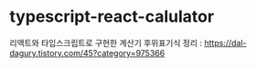 # typescript-react-calulator
리액트와 타입스크립트로 구현한 계산기
후위표기식 정리 : https://dal-dagury.tistory.com/45?category=975366
